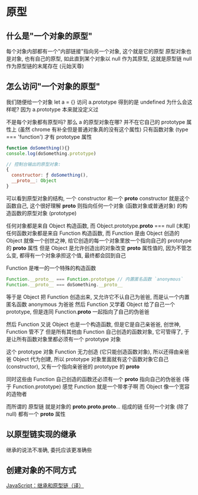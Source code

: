 # 原型
## 什么是"一个对象的原型"
每个对象内部都有一个"内部链接"指向另一个对象, 这个就是它的原型
原型对象也是对象, 也有自己的原型, 如此直到某个对象以 null 作为其原型, 这就是原型链
null 作为原型链的末尾存在 (元始天尊)

## 怎么访问"一个对象的原型"
我们随便给一个对象 let a = {} 访问 a.prototype 得到的是 undefined
为什么会这样呢? 因为 a.prototype 本来就没定义过

不是每个对象都有原型吗? 那么 a 的原型对象在哪?
并不在它自己的 prototype 属性上 (虽然 chrome 有补全但是普通对象真的没有这个属性)
只有函数对象 (type === 'function') 才有 prototype 属性
```js
function doSomething(){}
console.log(doSomething.prototype)

// 控制台输出的原型对象:
{
  constructor: ƒ doSomething(),
  __proto__: Object
}
```
可以看到原型对象的结构, 一个 constructor 和一个 __proto__
constructor 就是这个函数自己, 这个很好理解
__proto__ 则指向任何一个对象 (函数对象或普通对象) 的构造函数的原型对象 (prototype)

任何对象都是来自 Object 构造函数, 而 Object.prototype.__proto__ === null (末尾)
任何函数对象都是来自 Function 构造函数, 而 Function 是由 Object 创造的
Object 就像一个创世之神, 给它创造的每一个对象里放一个指向自己的 prototype 的 __proto__ 属性
但是 Object 是允许创造出的对象改变 __proto__ 属性值的, 因为不管怎么变, 都得有一个对象承担这个值, 最终都会回到自己

Function 是唯一的一个特殊的构造函数
```js
Function.__proto__ === Function.prototype // 内置匿名函数 `anonymous`
Function.__proto__ === doSomething.__proto__
```
等于是 Object 把 Function 创造出来, 又允许它不认自己为爸爸, 而是认一个内置匿名函数 anonymous 为爸爸
然后 Function 又学着 Object 给了自己一个 prototype, 但是连同 Function.__proto__ 一起指向了自己的伪爸爸

然后 Function 又说 Object 也是一个构造函数, 但是它是自己亲爸爸, 创世神, Function 管不了
但是所有其他由 Function 自己创造的函数对象, 它可管得了, 于是让所有函数对象里都必须有一个 prototype 对象

这个 prototype 对象 Function 无力创造 (它只能创造函数对象), 所以还得由亲爸爸 Object 代为创建, 
所以 prototype 对象里面就有这个函数对象它自己 (constructor), 又有一个指向亲爸爸的 prototype 的 __proto__

同时这些由 Function 自己创造的函数还必须有一个 __proto__ 指向自己的伪爸爸 (等于 Function.prototype)
感觉 Function 就是一个带孝子啊
而 Object 像一个宽容的造物者

而所谓的 原型链 就是对象的 __proto__.__proto__.__proto__... 组成的链
任何一个对象 (除了 null) 都有一个 __proto__ 属性

## 以原型链实现的继承
继承的说法不准确, 委托应该更准确些

## 创建对象的不同方式
[JavaScript：继承和原型链（译）](https://justjavac.com/2015/12/09/inheritance-and-the-prototype-chain.html)
